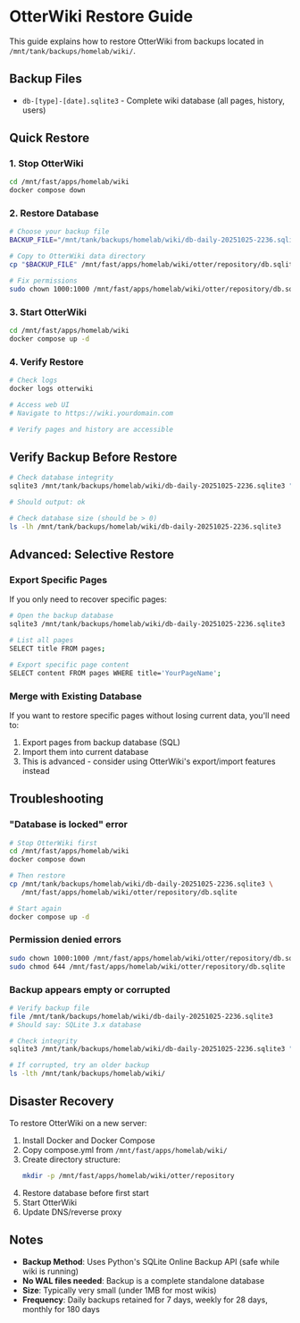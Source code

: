 # OtterWiki Restore Guide

This guide explains how to restore OtterWiki from backups located in `/mnt/tank/backups/homelab/wiki/`.

## Backup Files

- `db-[type]-[date].sqlite3` - Complete wiki database (all pages, history, users)

## Quick Restore

### 1. Stop OtterWiki

```bash
cd /mnt/fast/apps/homelab/wiki
docker compose down
```

### 2. Restore Database

```bash
# Choose your backup file
BACKUP_FILE="/mnt/tank/backups/homelab/wiki/db-daily-20251025-2236.sqlite3"

# Copy to OtterWiki data directory
cp "$BACKUP_FILE" /mnt/fast/apps/homelab/wiki/otter/repository/db.sqlite

# Fix permissions
sudo chown 1000:1000 /mnt/fast/apps/homelab/wiki/otter/repository/db.sqlite
```

### 3. Start OtterWiki

```bash
cd /mnt/fast/apps/homelab/wiki
docker compose up -d
```

### 4. Verify Restore

```bash
# Check logs
docker logs otterwiki

# Access web UI
# Navigate to https://wiki.yourdomain.com

# Verify pages and history are accessible
```

## Verify Backup Before Restore

```bash
# Check database integrity
sqlite3 /mnt/tank/backups/homelab/wiki/db-daily-20251025-2236.sqlite3 "PRAGMA integrity_check;"

# Should output: ok

# Check database size (should be > 0)
ls -lh /mnt/tank/backups/homelab/wiki/db-daily-20251025-2236.sqlite3
```

## Advanced: Selective Restore

### Export Specific Pages

If you only need to recover specific pages:

```bash
# Open the backup database
sqlite3 /mnt/tank/backups/homelab/wiki/db-daily-20251025-2236.sqlite3

# List all pages
SELECT title FROM pages;

# Export specific page content
SELECT content FROM pages WHERE title='YourPageName';
```

### Merge with Existing Database

If you want to restore specific pages without losing current data, you'll need to:

1. Export pages from backup database (SQL)
2. Import them into current database
3. This is advanced - consider using OtterWiki's export/import features instead

## Troubleshooting

### "Database is locked" error

```bash
# Stop OtterWiki first
cd /mnt/fast/apps/homelab/wiki
docker compose down

# Then restore
cp /mnt/tank/backups/homelab/wiki/db-daily-20251025-2236.sqlite3 \
   /mnt/fast/apps/homelab/wiki/otter/repository/db.sqlite

# Start again
docker compose up -d
```

### Permission denied errors

```bash
sudo chown 1000:1000 /mnt/fast/apps/homelab/wiki/otter/repository/db.sqlite
sudo chmod 644 /mnt/fast/apps/homelab/wiki/otter/repository/db.sqlite
```

### Backup appears empty or corrupted

```bash
# Verify backup file
file /mnt/tank/backups/homelab/wiki/db-daily-20251025-2236.sqlite3
# Should say: SQLite 3.x database

# Check integrity
sqlite3 /mnt/tank/backups/homelab/wiki/db-daily-20251025-2236.sqlite3 "PRAGMA integrity_check;"

# If corrupted, try an older backup
ls -lth /mnt/tank/backups/homelab/wiki/
```

## Disaster Recovery

To restore OtterWiki on a new server:

1. Install Docker and Docker Compose
2. Copy compose.yml from `/mnt/fast/apps/homelab/wiki/`
3. Create directory structure:
   ```bash
   mkdir -p /mnt/fast/apps/homelab/wiki/otter/repository
   ```
4. Restore database before first start
5. Start OtterWiki
6. Update DNS/reverse proxy

## Notes

- **Backup Method**: Uses Python's SQLite Online Backup API (safe while wiki is running)
- **No WAL files needed**: Backup is a complete standalone database
- **Size**: Typically very small (under 1MB for most wikis)
- **Frequency**: Daily backups retained for 7 days, weekly for 28 days, monthly for 180 days
